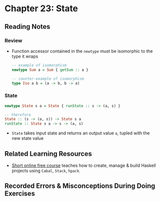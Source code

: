 # Chapter 23: State

## Reading Notes

### Review 

- Function accessor contained in the `newtype` must be isomorphic to the type it wraps

  ```haskell
  -- example of isomorphism
  newtype Sum a = Sum { getSum :: a }
  
  -- counter-example of isomorphism
  type Iso a b = (a -> b, b -> a)
  ```

### State 

```haskell
newtype State s a = State { runState :: s -> (a, s) }

-- therefore
State :: (s -> (a, s)) -> State s a
runState :: State s a -> s -> (a, s)
```

- `State` takes input state and returns an output value `a`, tupled with the new state value

## Related Learning Resources

- [Short online free course](https://academy.mondaymorninghaskell.com/p/your-first-haskell-project) teaches how to create, manage & build Haskell projects using `Cabal`, `Stack`, `hpack`.

## Recorded Errors & Misconceptions During Doing Exercises
